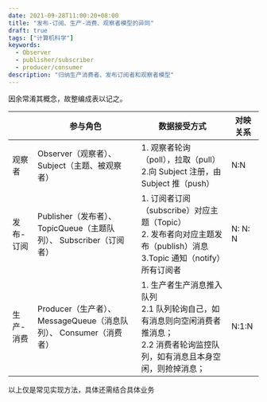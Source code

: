 ```yaml
---
date: 2021-09-28T11:00:20+08:00
title: "发布-订阅、生产-消费、观察者模型的异同"
draft: true
tags: ["计算机科学"]
keywords:
  - Observer
  - publisher/subscriber
  - producer/consumer
description: "归纳生产消费者、发布订阅者和观察者模型"
---
```


因余常淆其概念，故整编成表以记之。

|           | 参与角色                                                            | 数据接受方式                                                                                                                                      | 对映关系 |
| --------- | ------------------------------------------------------------------- | ------------------------------------------------------------------------------------------------------------------------------------------------- | -------- |
| 观察者    | Observer（观察者）、Subject（主题、被观察者）                       | 1. 观察者轮询（poll），拉取（pull）</br> 2.向 Subject 注册，由 Subject 推（push）                                                                 | N:N      |
| 发布-订阅 | Publisher（发布者）、 TopicQueue（主题队列）、 Subscriber（订阅者） | 1. 订阅者订阅（subscribe）对应主题（Topic）<br /> 2. 发布者向对应主题发布（publish）消息 <br /> 3.Topic 通知（notify）所有订阅者                  | N: N: N  |
| 生产-消费 | Producer（生产者）、 MessageQueue（消息队列）、 Consumer（消费者）  | 1. 生产者生产消息推入队列 <br /> 2.1 队列轮询自己，如有消息则向空闲消费者推消息； <br /> 2.2 消费者轮询监控队列，如有消息且本身空闲，则抢掉消息； | N:1:N    |

以上仅是常见实现方法，具体还需结合具体业务
